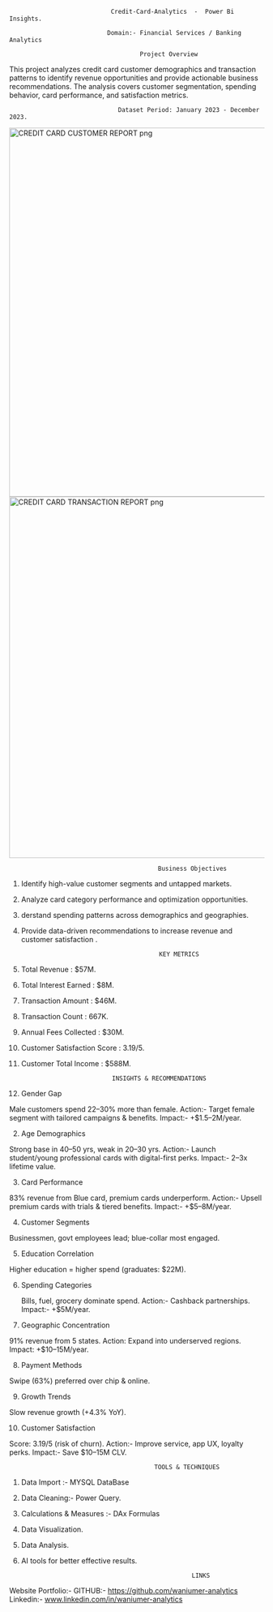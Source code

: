                                 Credit-Card-Analytics  -  Power Bi Insights.

                               Domain:- Financial Services / Banking Analytics 
                                   
                                        Project Overview
This project analyzes credit card customer demographics and transaction patterns to identify revenue opportunities and provide actionable business recommendations. The analysis covers customer segmentation, spending behavior, card performance, and satisfaction metrics.

                                  Dataset Period: January 2023 - December 2023.

<img width="1296" height="728" alt="CREDIT CARD CUSTOMER REPORT png" src="https://github.com/user-attachments/assets/bf831fae-d3b7-482a-9775-1f96034497b1" />

<img width="1263" height="713" alt="CREDIT CARD TRANSACTION REPORT png" src="https://github.com/user-attachments/assets/ad6b05bb-48fd-4c0d-91aa-126d864ac7af" />


                                             Business Objectives
                                                            
1. 	Identify high-value customer segments and untapped markets.
2. 	Analyze card category performance and optimization opportunities.
3. 	 derstand spending patterns across demographics and geographies.
4. 	 Provide data-driven recommendations to increase revenue and customer satisfaction   .

                                               KEY METRICS

1. Total Revenue	:  $57M.
2. Total Interest Earned	:  $8M.
3. Transaction Amount	:  $46M.
4. Transaction Count	: 667K.
5. Annual Fees Collected  :	$30M.
6. Customer Satisfaction Score	: 3.19/5.
7. Customer Total Income	: $588M.

                                INSIGHTS & RECOMMENDATIONS

1. Gender Gap

 Male customers spend 22–30% more than female.
 Action:- Target female segment with tailored campaigns & benefits.
   Impact:-  +$1.5–2M/year.

2. Age Demographics

 Strong base in 40–50 yrs, weak in 20–30 yrs.
Action:- Launch student/young professional cards with digital-first perks.
Impact:-  2–3x lifetime value.

3. Card Performance

83% revenue from Blue card, premium cards underperform.
Action:-  Upsell premium cards with trials & tiered benefits.
Impact:-  +$5–8M/year.

4. Customer Segments

 Businessmen, govt employees lead; blue-collar most engaged.

5. Education Correlation

 Higher education = higher spend (graduates: $22M).

6. Spending Categories

    Bills, fuel, grocery dominate spend.
   Action:- Cashback partnerships.
   Impact:- +$5M/year.

7. Geographic Concentration

 91% revenue from 5 states.
Action: Expand into underserved regions.
Impact: +$10–15M/year.

8. Payment Methods

 Swipe (63%) preferred over chip & online.

9. Growth Trends

 Slow revenue growth (+4.3% YoY).

10. Customer Satisfaction

 Score: 3.19/5 (risk of churn).
Action:-  Improve service, app UX, loyalty perks.
Impact:-  Save $10–15M CLV.

                                            TOOLS & TECHNIQUES
                                 
1. Data Import :- MYSQL DataBase
2. Data Cleaning:-  Power Query.
3. Calculations & Measures :- DAx Formulas
4. Data Visualization.
5. Data Analysis.
6. AI tools for better effective results.


                                                      LINKS 
Website Portfolio:-
GITHUB:- https://github.com/waniumer-analytics
Linkedin:- www.linkedin.com/in/waniumer-analytics 

